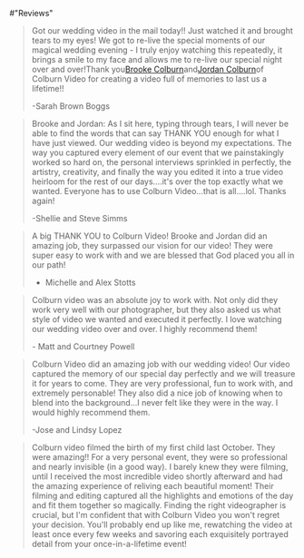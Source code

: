 #"Reviews"

<blockquote>Got our wedding video in the mail today!! Just watched it and brought tears to my eyes! We got to re-live the special moments of our magical wedding evening - I truly enjoy watching this repeatedly, it brings a smile to my face and allows me to re-live our special night over and over!Thank you<a href="https://www.facebook.com/brooke.colburn.19" data-hovercard="/ajax/hovercard/user.php?id=1201230057&amp;extragetparams=%7B%22directed_target_id%22%3A0%7D">Brooke Colburn</a>and<a href="https://www.facebook.com/JordanColburn" data-hovercard="/ajax/hovercard/user.php?id=501209647&amp;extragetparams=%7B%22directed_target_id%22%3A0%7D">Jordan Colburn</a>of Colburn Video for creating a video full of memories to last us a lifetime!!

-Sarah Brown Boggs</blockquote>
<blockquote>Brooke and Jordan: As I sit here, typing through tears, I will never be able to find the words that can say THANK YOU enough for what I have just viewed. Our wedding video is beyond my expectations. The way you captured every element of our event that we painstakingly worked so hard on, the personal interviews sprinkled in perfectly, the artistry, creativity, and finally the way you edited it into a true video heirloom for the rest of our days....it's over the top exactly what we wanted. Everyone has to use Colburn Video...that is all....lol. Thanks again!

-Shellie and Steve Simms</blockquote>
<blockquote>A big THANK YOU to Colburn Video! Brooke and Jordan did an amazing job, they surpassed our vision for our video! They were super easy to work with and we are blessed that God placed you all in our path!

- Michelle and Alex Stotts</blockquote>
<blockquote>
<p style="text-align: left;">Colburn video was an absolute joy to work with. Not only did they work very well with our photographer, but they also asked us what style of video we wanted and executed it perfectly. I love watching our wedding video over and over. I highly recommend them!</p>
- Matt and Courtney Powell</blockquote>
<blockquote>Colburn Video did an amazing job with our wedding video! Our video captured the memory of our special day perfectly and we will treasure it for years to come. They are very professional, fun to work with, and extremely personable! They also did a nice job of knowing when to blend into the background...I never felt like they were in the way. I would highly recommend them.

-Jose and Lindsy Lopez</blockquote>
<blockquote>Colburn video filmed the birth of my first child last October. They were amazing!! For a very personal event, they were so professional and nearly invisible (in a good way). I barely knew they were filming, until I received the most incredible video shortly afterward and had the amazing experience of reliving each beautiful moment! Their filming and editing captured all the highlights and emotions of the day and fit them together so magically. Finding the right videographer is crucial, but I'm confident that with Colburn Video you won't regret your decision. You'll probably end up like me, rewatching the video at least once every few weeks and savoring each exquisitely portrayed detail from your once-in-a-lifetime event!</blockquote>